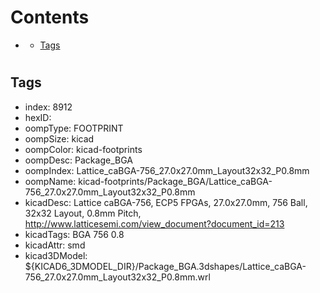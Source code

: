 



Contents
========

* [](#)
	* [Tags](#tags)

# 

## Tags

- index: 8912
- hexID: 
- oompType: FOOTPRINT
- oompSize: kicad
- oompColor: kicad-footprints
- oompDesc: Package_BGA
- oompIndex: Lattice_caBGA-756_27.0x27.0mm_Layout32x32_P0.8mm
- oompName: kicad-footprints/Package_BGA/Lattice_caBGA-756_27.0x27.0mm_Layout32x32_P0.8mm
- kicadDesc: Lattice caBGA-756, ECP5 FPGAs, 27.0x27.0mm, 756 Ball, 32x32 Layout, 0.8mm Pitch, http://www.latticesemi.com/view_document?document_id=213
- kicadTags: BGA 756 0.8
- kicadAttr: smd
- kicad3DModel: ${KICAD6_3DMODEL_DIR}/Package_BGA.3dshapes/Lattice_caBGA-756_27.0x27.0mm_Layout32x32_P0.8mm.wrl
